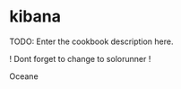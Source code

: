 # kibana

TODO: Enter the cookbook description here.

! Dont forget to change to solorunner !



Oceane
